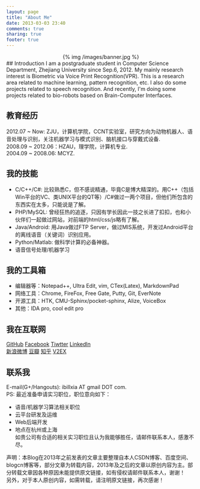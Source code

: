 ```yaml
---
layout: page
title: "About Me"
date: 2013-03-03 23:40
comments: true
sharing: true
footer: true
---
```

<center>{% img /images/banner.jpg %}</center>
## Introduction
I am a postgraduate student in Computer Science Department, Zhejiang University since Sep.6, 2012. My mainly research interest is Biometric via Voice Print Recognition(VPR). This is a research area related to machine learning, pattern recognition, etc. I also do some projects related to speech recognition. And recently, I'm doing some projects related to bio-robots based on Brain-Computer Interfaces.  

## 教育经历   
2012.07 ~ Now: ZJU，计算机学院，CCNT实验室，研究方向为动物机器人、语音处理与识别，关注机器学习与模式识别、脑机接口与穿戴式设备.  
2008.09 ~ 2012.06：HZAU，理学院，计算机专业.  
2004.09 ~ 2008.06: MCYZ.  

## 我的技能
* C/C++/C#: 比较熟悉C，但不感说精通，毕竟C是博大精深的。用C++（包括Win平台的VC、类UNIX平台的QT等）/C#做过一两个项目，但他们所包含的东西实在太多，只能说是了解。  
* PHP/MySQL: 曾经狂热的追逐，只因有学长因此一技之长进了扣扣，也和小伙伴们一起做过网站，对前端的html/css/js略有了解。  
* Java/Android: 用Java做过FTP Server，做过MIS系统，开发过Android平台的离线语音（关键词）识别应用。
* Python/Matlab: 做科学计算的必备神器。  
* 语音信号处理/机器学习  

## 我的工具箱
* 编辑器等：Notepad++, Ultra Edit, vim, CTex(Latex), MarkdownPad  
* 网络工具：Chrome, FireFox, Free Gate, Putty, Git, EverNote  
* 开源工具：HTK, CMU-Sphinx/pocket-sphinx, Alize, VoiceBox  
* 其他：IDA pro, cool edit pro  

## 我在互联网
[GitHub](https://github.com/ibillxia)  [Facebook](https://www.facebook.com/ibillxia)   [Tiwtter](https://twitter.com/ibillxia)  [LinkedIn](http://www.linkedin.com/profile/view?id=303741237&trk=nav_responsive_tab_profile_pic)  
[新浪微博](http://weibo.com/ibillxia)  [豆瓣](http://www.douban.com/people/ibillxia/)  [知乎](http://www.zhihu.com/people/ibillxia)  [V2EX](http://www.v2ex.com/?r=ibillxia)  

## 联系我  
E-mail(G+/Hangouts): ibillxia AT gmail DOT com.   
PS: 最近准备申请实习职位，职位意向如下：  
* 语音/机器学习算法相关职位  
* 云平台研发及运维  
* Web后端开发  
* 地点在杭州或上海  
如贵公司有合适的相关实习职位且认为我能够胜任，请邮件联系本人，感激不尽。


声明：本Blog在2013年之前发表的文章主要整理自本人CSDN博客、百度空间、blogcn博客等，部分文章为转载内容，2013年及之后的文章以原创内容为主。部分转载文章因各种原因未能提供原文链接，如有侵权请邮件联系本人，谢谢！  
另外，对于本人原创内容，如需转载，请注明原文链接，再次感谢！
